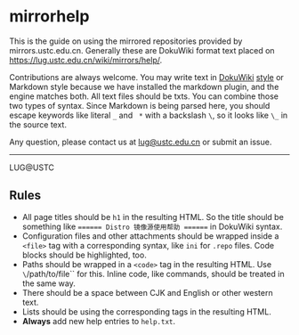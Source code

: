 mirrorhelp
==========

This is the guide on using the mirrored repositories provided by mirrors.ustc.edu.cn.
Generally these are DokuWiki format text placed on https://lug.ustc.edu.cn/wiki/mirrors/help/.

Contributions are always welcome. You may write text in [DokuWiki](https://www.dokuwiki.org/wiki:syntax) [style](https://www.dokuwiki.org/wiki:syntax)
or Markdown style because we have installed the markdown plugin, and the engine matches both. All text files should be txts. You can
combine those two types of syntax. Since Markdown is being parsed here, you should
escape keywords like literal `_` and ` *` with a backslash `\`, so it looks like `\_` in the source text.

Any question, please contact us at lug@ustc.edu.cn or submit an issue.

* * *
LUG@USTC

Rules
-----

- All page titles should be `h1` in the resulting HTML. So the title should be something like `====== Distro 镜像源使用帮助 ======` in DokuWiki syntax.
- Configuration files and other attachments should be wrapped inside a `<file>` tag with a corresponding syntax, like `ini` for `.repo` files. Code blocks should be highlighted, too.
- Paths should be wrapped in a `<code>` tag in the resulting HTML. Use `\`/path/to/file\`` for this. Inline code, like commands, should be treated in the same way.
- There should be a space between CJK and English or other western text.
- Lists should be using the corresponding tags in the resulting HTML. 
- **Always** add new help entries to `help.txt`.
